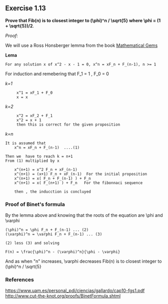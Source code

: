 ## Exercise 1.13

__Prove that Fib(n) is to closest integer to (\phi)^n / \sqrt{5} where \phi = (1 + \sqrt{5})/2__.


_Proof_: 

We will use a Ross Honsberger lemma from the book [Mathematical Gems](https://www.amazon.com/exec/obidos/ISBN=0883853019/ctksoftwareincA/)

__Lema__

```
For any solution x of x^2 - x - 1 = 0, x^n = xF_n + F_(n-1), n >= 1
```

For induction and remebering that F_1 = 1 , F_0 = 0

_k=1_
```
	 x^1 = xF_1 + F_0
	 x = x
```

_k=2_
```
	 x^2 = xF_2 + F_1
	 x^2 = x + 1  
	 then this is correct for the given proposition 
```
_k=n_
```	
It is assumed that
	x^n = xF_n + F_(n-1)  ....(1)

Then we  have to reach k = n+1
From (1) multiplied by x
	
	x^(n+1) = x^2 F_n + xF_(n-1)
	x^(n+1) = (x+1) F_n + xF_(n-1)  For the initial proposition
	x^(n+1) = x( F_n + F_(n-1) ) + F_n
	x^(n+1) = x( F_(n+1) ) + F_n   For the fibonnaci sequence
	
	then , the inducction is concluyed
```

### Proof of Binet's formula

By the lemma above and knowing that the roots of the equation are \phi and \varphi 

```
(\phi)^n = \phi F_n + F_(n-1) ... (2)
(\varphi)^n = \varphi F_n + F_(n-1) ... (3)

(2) less (3) and solving

F(n) = \frac{\phi)^n - (\varphi)^n}{\phi - \varphi}
```

And as when "n" increases, \varphi decreases
Fib(n) is to closest integer to (\phi)^n / \sqrt{5}

	
	

### References

<https://www.uam.es/personal_pdi/ciencias/gallardo/cap10-fgs1.pdf>
<http://www.cut-the-knot.org/proofs/BinetFormula.shtml>
	

	





